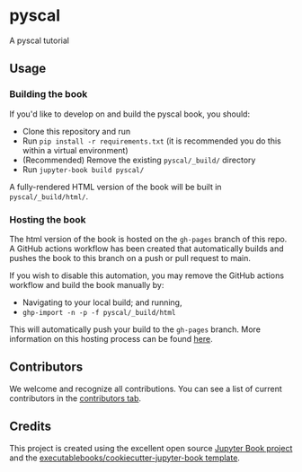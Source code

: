 # pyscal

A pyscal tutorial

## Usage

### Building the book

If you'd like to develop on and build the pyscal book, you should:

- Clone this repository and run
- Run `pip install -r requirements.txt` (it is recommended you do this within a virtual environment)
- (Recommended) Remove the existing `pyscal/_build/` directory
- Run `jupyter-book build pyscal/`

A fully-rendered HTML version of the book will be built in `pyscal/_build/html/`.

### Hosting the book

The html version of the book is hosted on the `gh-pages` branch of this repo. A GitHub actions workflow has been created that automatically builds and pushes the book to this branch on a push or pull request to main.

If you wish to disable this automation, you may remove the GitHub actions workflow and build the book manually by:

- Navigating to your local build; and running,
- `ghp-import -n -p -f pyscal/_build/html`

This will automatically push your build to the `gh-pages` branch. More information on this hosting process can be found [here](https://jupyterbook.org/publish/gh-pages.html#manually-host-your-book-with-github-pages).

## Contributors

We welcome and recognize all contributions. You can see a list of current contributors in the [contributors tab](https://github.com/srmnitc/pyscal/graphs/contributors).

## Credits

This project is created using the excellent open source [Jupyter Book project](https://jupyterbook.org/) and the [executablebooks/cookiecutter-jupyter-book template](https://github.com/executablebooks/cookiecutter-jupyter-book).
